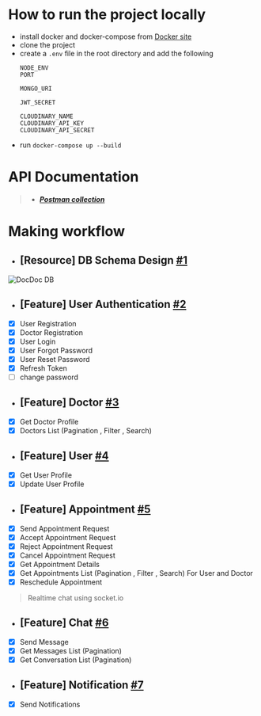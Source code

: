 # How to run the project locally

- install docker and docker-compose from [Docker site](https://www.docker.com/)
- clone the project
- create a `.env` file in the root directory and add the following
  ```env
  NODE_ENV
  PORT

  MONGO_URI

  JWT_SECRET

  CLOUDINARY_NAME
  CLOUDINARY_API_KEY
  CLOUDINARY_API_SECRET

  ```
- run `docker-compose up --build`

# API Documentation
> - #### [**_Postman collection_**](https://bold-moon-879178.postman.co/workspace/993ca060-363c-49a6-8bb2-8635753623c2)

# Making workflow

- ## [Resource] DB Schema Design [#1][i1]

![DocDoc DB](https://github.com/RechidiAhmedAbdelaaziz/DocDoc-Backend/assets/124708904/8639c017-a681-4392-b52f-239426b8f8ea)

[i1]: https://github.com/RechidiAhmedAbdelaaziz/DocDoc-Backend/issues/1

- ## [Feature] User Authentication [#2][i2]
- [x] User Registration
- [x] Doctor Registration
- [x] User Login
- [x] User Forgot Password
- [x] User Reset Password
- [x] Refresh Token
- [ ] change password

[i2]: https://github.com/RechidiAhmedAbdelaaziz/DocDoc-Backend/issues/14

- ## [Feature] Doctor [#3][i3]
- [x] Get Doctor Profile
- [x] Doctors List (Pagination , Filter , Search)

[i3]: https://github.com/RechidiAhmedAbdelaaziz/DocDoc-Backend/issues/23

- ## [Feature] User [#4][i4]
- [x] Get User Profile
- [x] Update User Profile

[i4]: https://github.com/RechidiAhmedAbdelaaziz/DocDoc-Backend/issues/26

- ## [Feature] Appointment [#5][i5]
- [x] Send Appointment Request
- [x] Accept Appointment Request
- [x] Reject Appointment Request
- [x] Cancel Appointment Request
- [x] Get Appointment Details
- [x] Get Appointments List (Pagination , Filter , Search) For User and Doctor
- [x] Reschedule Appointment

[i5]: https://github.com/RechidiAhmedAbdelaaziz/DocDoc-Backend/issues/15

> Realtime chat using socket.io

- ## [Feature] Chat [#6][i6]
- [x] Send Message
- [x] Get Messages List (Pagination)
- [x] Get Conversation List (Pagination)

[i6]: https://github.com/RechidiAhmedAbdelaaziz/DocDoc-Backend/issues/24

- ## [Feature] Notification [#7][i7]
- [x] Send Notifications

[i7]: https://github.com/RechidiAhmedAbdelaaziz/DocDoc-Backend/issues/20

